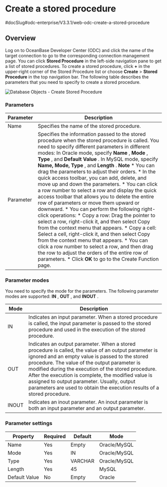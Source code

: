 Create a stored procedure 
==============================================
#docSlug#odc-enterprise/V3.3.1/web-odc-create-a-stored-procedure


Overview 
-----------------------------

Log on to OceanBase Developer Center (ODC) and click the name of the target connection to go to the corresponding connection management page. You can click **Stored Procedure** in the left-side navigation pane to get a list of stored procedures. To create a stored procedure, click **+** in the upper-right corner of the Stored Procedure list or choose **Create** \> **Stored Procedure** in the top navigation bar. The following table describes the parameters that you need to specify to create a stored procedure.

![Database Objects - Create Stored Procedure](https://help-static-aliyun-doc.aliyuncs.com/assets/img/en-US/6659169361/p326068.png)

### Parameters 



| Parameter |                                                                                                                                                                                                                                                                                                                                                                                                                                                                                                                                                                                                                                                                                                                                                           Description                                                                                                                                                                                                                                                                                                                                                                                                                                                                                                                                                                                                                                                                                                                                                           |
|-----------|---------------------------------------------------------------------------------------------------------------------------------------------------------------------------------------------------------------------------------------------------------------------------------------------------------------------------------------------------------------------------------------------------------------------------------------------------------------------------------------------------------------------------------------------------------------------------------------------------------------------------------------------------------------------------------------------------------------------------------------------------------------------------------------------------------------------------------------------------------------------------------------------------------------------------------------------------------------------------------------------------------------------------------------------------------------------------------------------------------------------------------------------------------------------------------------------------------------------------------------------------------------------------------------------------------------------------------------------------------------------------------------------------------------------------------------------------------------------------------------------------------------------------------|
| Name      | Specifies the name of the stored procedure.                                                                                                                                                                                                                                                                                                                                                                                                                                                                                                                                                                                                                                                                                                                                                                                                                                                                                                                                                                                                                                                                                                                                                                                                                                                                                                                                                                                                                                                                                     |
| Parameter | Specifies the information passed to the stored procedure when the stored procedure is called. You need to specify different parameters in different modes: In Oracle mode, specify **Name** , **Mode** , **Type** , and **Default Value** .  In MySQL mode, specify **Name, Mode, Type** , and **Length** .  **Note**  * You can drag the parameters to adjust their orders.   * In the quick access toolbar, you can add, delete, and move up and down the parameters.   * You can click a row number to select a row and display the quick access toolbar that allows you to delete the entire row of parameters or move them upward or downward.   * You can perform the following right-click operations: * Copy a row: Drag the pointer to select a row, right-click it, and then select Copy from the context menu that appears.   * Copy a cell: Select a cell, right-click it, and then select Copy from the context menu that appears.     * You can click a row number to select a row, and then drag the row to adjust the orders of the entire row of parameters.   * Click **OK** to go to the Create Function page.    |



### Parameter modes 

You need to specify the mode for the parameters. The following parameter modes are supported: **IN** , **OUT** , and **INOUT** .


| **Mode** |                                                                                                                                                                                                                 **Description**                                                                                                                                                                                                                 |
|----------|-------------------------------------------------------------------------------------------------------------------------------------------------------------------------------------------------------------------------------------------------------------------------------------------------------------------------------------------------------------------------------------------------------------------------------------------------|
| IN       | Indicates an input parameter. When a stored procedure is called, the input parameter is passed to the stored procedure and used in the execution of the stored procedure.                                                                                                                                                                                                                                                                       |
| OUT      | Indicates an output parameter. When a stored procedure is called, the value of an output parameter is ignored and an empty value is passed to the stored procedure. The value of the output parameter is modified during the execution of the stored procedure. After the execution is complete, the modified value is assigned to output parameter. Usually, output parameters are used to obtain the execution results of a stored procedure. |
| INOUT    | Indicates an inout parameter. An inout parameter is both an input parameter and an output parameter.                                                                                                                                                                                                                                                                                                                                            |



### Parameter settings 



|   Property    | Required | Default |     Mode     |
|---------------|----------|---------|--------------|
| Name          | Yes      | Empty   | Oracle/MySQL |
| Mode          | Yes      | IN      | Oracle/MySQL |
| Type          | Yes      | VARCHAR | Oracle/MySQL |
| Length        | Yes      | 45      | MySQL |
| Default Value | No       | Empty   | Oracle |






